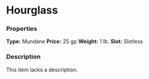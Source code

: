 ﻿---
Title: "Hourglass"
Type: "Mundane"
Price: "25 gp"
Weight: "1 lb."
Slot: "Slotless"
Description: |
  "_This item lacks a description._"
Sources: "['Core Rulebook']"
---

# Hourglass

### Properties

**Type:** Mundane **Price:** 25 gp **Weight:** 1 lb. **Slot:** Slotless

### Description

This item lacks a description.

